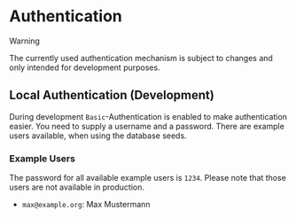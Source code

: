 # Authentication

> [!WARNING]
> The currently used authentication mechanism is subject to changes and only intended for development purposes.

## Local Authentication (Development)

During development `Basic`-Authentication is enabled to make authentication easier. You need to supply a username and a password.
There are example users available, when using the database seeds.

### Example Users

The password for all available example users is
`1234`.
Please note that those users are not available in production.

- `max@example.org`: Max Mustermann
